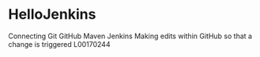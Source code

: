 # HelloJenkins
Connecting Git GitHub Maven Jenkins
Making edits within GitHub so that a change is triggered
L00170244
